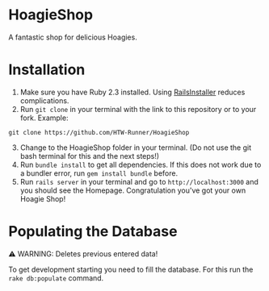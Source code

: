 # HoagieShop
A fantastic shop for delicious Hoagies.

# Installation
1. Make sure you have Ruby 2.3 installed. Using [RailsInstaller](http://railsinstaller.org/en) reduces complications.
2. Run `git clone` in your terminal with the link to this repository or to your fork. Example:
```
git clone https://github.com/HTW-Runner/HoagieShop
```
3. Change to the HoagieShop folder in your terminal. (Do not use the git bash terminal for this and the next steps!)
4. Run `bundle install` to get all dependencies. If this does not work due to a bundler error, run `gem install bundle` before.
5. Run `rails server` in your terminal and go to `http://localhost:3000` and you should see the Homepage. Congratulation you've got your own Hoagie Shop!

# Populating the Database
⚠️ WARNING: Deletes previous entered data!

To get development starting you need to fill the database. For this run the `rake db:populate` command.